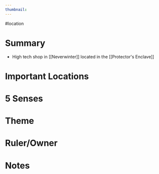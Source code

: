 ```yaml
---
thumbnail:
---
```

#location

# Summary
- High tech shop in [[Neverwinter]] located in the [[Protector's Enclave]]
# Important Locations
# 5 Senses
# Theme
# Ruler/Owner
# Notes
